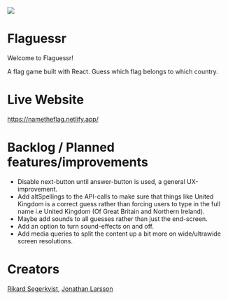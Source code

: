 ![](https://media.giphy.com/media/duud6Q9AILpj86w76x/giphy.gif)

# Flaguessr

Welcome to Flaguessr! 

A flag game built with React. Guess which flag belongs to which country.

# Live Website

https://nametheflag.netlify.app/

# Backlog / Planned features/improvements

- Disable next-button until answer-button is used, a general UX-improvement.
- Add altSpellings to the API-calls to make sure that things like United Kingdom is a correct guess rather than
 forcing users to type in the full name i.e United Kingdom (Of Great Britain and Northern Ireland).
- Maybe add sounds to all guesses rather than just the end-screen.
- Add an option to turn sound-effects on and off.
- Add media queries to split the content up a bit more on wide/ultrawide screen resolutions.



# Creators

[Rikard Segerkvist](https://github.com/rikardseg), [Jonathan Larsson](https://github.com/Icarium2)

